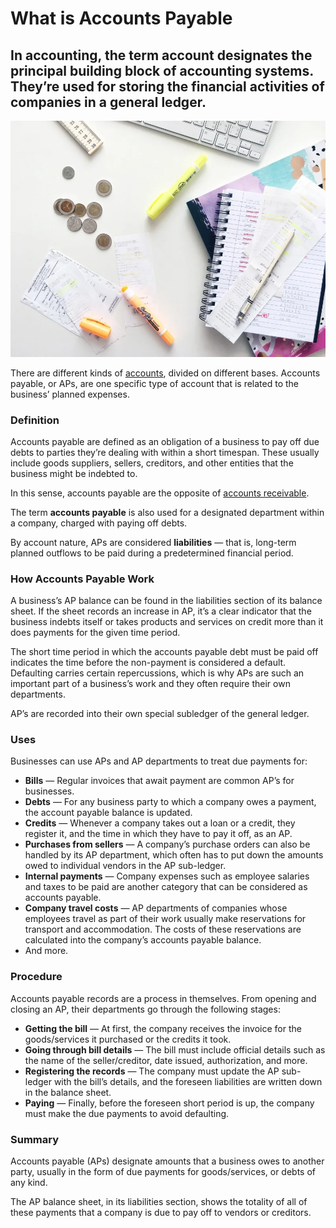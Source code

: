 # What is Accounts Payable

## In accounting, the term account designates the principal building block of accounting systems. They’re used for storing the financial activities of companies in a general ledger. 

![What is Accounts Payable](./img/accounting_t20_EOYgoZ.webp)

There are different kinds of [accounts](https://rev.team/kb/what-is-account), divided on different bases. Accounts payable, or APs, are one specific type of account that is related to the business’ planned expenses. 

### Definition

Accounts payable are defined as an obligation of a business to pay off due debts to parties they’re dealing with within a short timespan. These usually include goods suppliers, sellers, creditors, and other entities that the business might be indebted to. 

In this sense, accounts payable are the opposite of [accounts receivable](https://rev.team/kb/what-is-accounts-receivable).

The term **accounts payable** is also used for a designated department within a company, charged with paying off debts.

By account nature, APs are considered **liabilities** — that is, long-term planned outflows to be paid during a predetermined financial period.

### How Accounts Payable Work

A business’s AP balance can be found in the liabilities section of its balance sheet. If the sheet records an increase in AP, it’s a clear indicator that the business indebts itself or takes products and services on credit more than it does payments for the given time period.

The short time period in which the accounts payable debt must be paid off indicates the time before the non-payment is considered a default. Defaulting carries certain repercussions, which is why APs are such an important part of a business’s work and they often require their own departments.

AP’s are recorded into their own special subledger of the general ledger. 

### Uses

Businesses can use APs and AP departments to treat due payments for:

* **Bills** — Regular invoices that await payment are common AP’s for businesses.
* **Debts** — For any business party to which a company owes a payment, the account payable balance is updated.
* **Credits** — Whenever a company takes out a loan or a credit, they register it, and the time in which they have to pay it off, as an AP. 
* **Purchases from sellers** — A company’s purchase orders can also be handled by its AP department, which often has to put down the amounts owed to individual vendors in the AP sub-ledger.
* **Internal payments** — Company expenses such as employee salaries and taxes to be paid are another category that can be considered as accounts payable.
* **Company travel costs** — AP departments of companies whose employees travel as part of their work usually make reservations for transport and accommodation. The costs of these reservations are calculated into the company’s accounts payable balance.
* And more.

### Procedure

Accounts payable records are a process in themselves. From opening and closing an AP, their departments go through the following stages:

* **Getting the bill** — At first, the company receives the invoice for the goods/services it purchased or the credits it took.
* **Going through bill details** — The bill must include official details such as the name of the seller/creditor, date issued, authorization, and more.
* **Registering the records** — The company must update the AP sub-ledger with the bill’s details, and the foreseen liabilities are written down in the balance sheet.
* **Paying** — Finally, before the foreseen short period is up, the company must make the due payments to avoid defaulting.

### Summary

Аccounts payable (APs) designate amounts that a business owes to another party, usually in the form of due payments for goods/services, or debts of any kind. 

The AP balance sheet, in its liabilities section, shows the totality of all of these payments that a company is due to pay off to vendors or creditors.